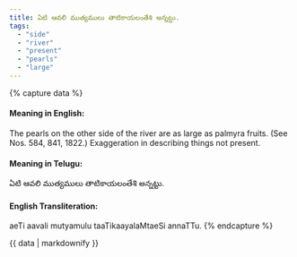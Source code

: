 ```yaml
---
title: ఏటి ఆవలి ముత్యములు తాటికాయలంతేశి అన్నట్టు.
tags:
  - "side"
  - "river"
  - "present"
  - "pearls"
  - "large"
---
```


{% capture data %}
#### Meaning in English:
The pearls on the other side of the river are as large as palmyra fruits.
(See Nos. 584, 841, 1822.)
Exaggeration in describing things not present.

#### Meaning in Telugu:
ఏటి ఆవలి ముత్యములు తాటికాయలంతేశి అన్నట్టు.

#### English Transliteration:
aeTi aavali mutyamulu taaTikaayalaMtaeSi annaTTu.
{% endcapture %}

{{ data | markdownify }}

